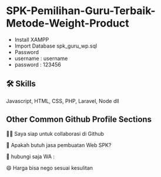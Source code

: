 # SPK-Pemilihan-Guru-Terbaik-Metode-Weight-Product

- Install XAMPP
- Import Database spk_guru_wp.sql
- Password
- username : username 
- password : 123456


## 🛠 Skills
Javascript, HTML, CSS, PHP, Laravel, Node dll



## Other Common Github Profile Sections

👯‍♀️ Saya siap untuk collaborasi di Github

🤔 Apakah butuh jasa pembuatan Web SPK? 

💬 hubungi saja WA : 

😄 Harga bisa nego sesuai kesulitan

